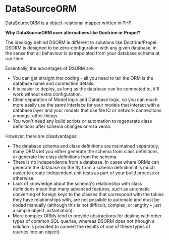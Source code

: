 DataSourceORM
=============

DataSourceORM is a object-relational mapper written in PHP.

**Why DataSourceORM over alternatives like Doctrine or Propel?**

The ideology behind DSORM is different to solutions like Doctrine/Propel. DSORM is designed to be zero-configuration with any given database, in the sense that all behaviour is extrapolated from your database schema at run-time.

Essentially, the advantages of DSORM are:

* You can get straight into coding - all you need to tell the ORM is the database name and connection details.
* It is easier to deploy, as long as the database can be connected to, it'll work without extra configuration.
* Clear separation of Model logic and Database logic, so you can much more easily use the same interface for your models that interact with a database layer and your models that use file IO or network connections amongst other things.
* You won't need any build scripts or automation to regenerate class definitions after schema changes or visa versa.

However, there are disadvantages:

* The database schema and class definitions are maintained separately, many ORMs let you either generate the schema from class definitions, or generate the class definitions from the schema.
* There is no independence from a database. In cases where ORMs can generate the database on the fly from a schema definition it is much easier to create independent unit tests as part of your build process or otherwise.
* Lack of knowledge about the schema's relationship with class definitions mean that many advanced features, such as automatic converting of foreign keys to the classes that correspond with the tables they have relationships with, are not possible to automate and must be coded manually (although this is not difficult, complex, or lengthy – just a simple object instantiation).
* More complex ORMs tend to provide abstractions for dealing with other types of common SQL queries, whereas DSORM does not (though a solution is provided to convert the results of one of these types of queries into an object).
